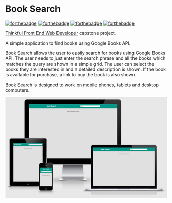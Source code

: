 # Book Search
[![forthebadge](http://forthebadge.com/images/badges/uses-html.svg)](http://forthebadge.com)
[![forthebadge](http://forthebadge.com/images/badges/uses-css.svg)](http://forthebadge.com)
[![forthebadge](http://forthebadge.com/images/badges/uses-js.svg)](http://forthebadge.com)
[![forthebadge](http://forthebadge.com/images/badges/built-with-swag.svg)](http://forthebadge.com)

[Thinkful Front End Web Developer](https://www.thinkful.com/courses/learn-web-development-online/) capstone project.

A simple application to find books using Google Books API.

Book Search allows the user to easily search for books using Google Books API. The user needs to just enter the search phrase and all the books which matches the query are shown in a simple grid. The user can select the books they are interested in and a detailed description is shown. If the book is available for purchase, a link to buy the book is also shown.

Book Search is designed to work on mobile phones, tablets and desktop computers.

![Screenshot](prototype/screenshot.jpeg)

